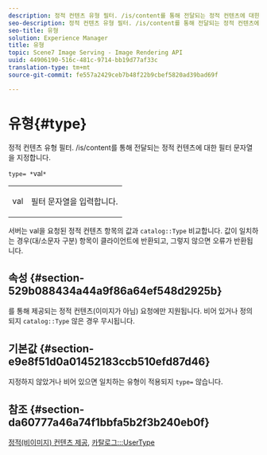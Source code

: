 ```yaml
---
description: 정적 컨텐츠 유형 필터. /is/content를 통해 전달되는 정적 컨텐츠에 대한 필터 문자열을 지정합니다.
seo-description: 정적 컨텐츠 유형 필터. /is/content를 통해 전달되는 정적 컨텐츠에 대한 필터 문자열을 지정합니다.
seo-title: 유형
solution: Experience Manager
title: 유형
topic: Scene7 Image Serving - Image Rendering API
uuid: 44906190-516c-481c-9714-bb19d77af33c
translation-type: tm+mt
source-git-commit: fe557a2429ceb7b48f22b9cbef5820ad39bad69f

---
```



# 유형{#type}

정적 컨텐츠 유형 필터. /is/content를 통해 전달되는 정적 컨텐츠에 대한 필터 문자열을 지정합니다.

`type= *`val`*`

<table id="simpletable_B66354A826434A678F3DBC686A0F1436"> 
 <tr class="strow"> 
  <td class="stentry"> <p><span class="varname"> val</span> </p> </td> 
  <td class="stentry"> <p>필터 문자열을 입력합니다. </p></td> 
 </tr> 
</table>

서버는 val을 요청된 정적 컨텐츠 항목의 값과 `catalog::Type` 비교합니다. 값이 일치하는 경우(대/소문자 구분) 항목이 클라이언트에 반환되고, 그렇지 않으면 오류가 반환됩니다.

## 속성 {#section-529b088434a44a9f86a64ef548d2925b}

를 통해 제공되는 정적 컨텐츠(이미지가 아님) 요청에만 지원됩니다. 비어 있거나 정의되지 `catalog::Type` 않은 경우 무시됩니다.

## 기본값 {#section-e9e8f51d0a01452183ccb510efd87d46}

지정하지 않았거나 비어 있으면 일치하는 유형이 적용되지 `type=` 않습니다.

## 참조 {#section-da60777a46a74f1bbfa5b2f3b240eb0f}

[정적(비이미지) 컨텐츠 제공](../../../../../is-api/http-ref/image-serving-api-ref/c-http-protocol-reference/c-syntax-and-features/r-serving-static-non-image-content.md#reference-cbe50e697fdf4c7bbb0084f98b7739da), [카탈로그:::UserType](/help/aem-is-ir-api/is-api/image-catalog/image-serving-api-ref/c-image-catalog-reference/c-image-svg-data-reference/c-image-data-reference/r-usertype-cat.md)
